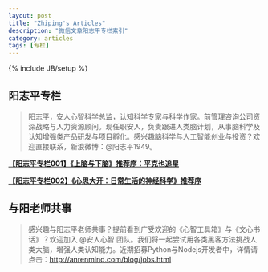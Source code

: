 ```yaml
---
layout: post
title: "Zhiping's Articles"
description: "微信文章阳志平专栏索引"
category: articles
tags: [专栏]
---
```

{% include JB/setup %}

## 阳志平专栏

>阳志平，安人心智科学总监，认知科学专家与科学作家。前管理咨询公司资深战略与人力资源顾问。现任职安人，负责跟进人类脑计划，从事脑科学及认知增强类产品研发与项目孵化。感兴趣脑科学与人工智能创业与投资？欢迎直接联系，新浪微博：@阳志平1949。


[**【阳志平专栏001】《上脑与下脑》推荐序：平克也追星**](http://mp.weixin.qq.com/s?__biz=MzA3Mjk0MTcyNg==&mid=202172780&idx=1&sn=24c8c3f653073d2f4b182b1ef62e59e9#rd)

[**【阳志平专栏002】《心思大开：日常生活的神经科学》推荐序**](http://mp.weixin.qq.com/s?__biz=MzA3Mjk0MTcyNg==&mid=202367005&idx=1&sn=01dbddeb5336e2585a3714900803ad9e#rd)

## 与阳老师共事

>感兴趣与阳志平老师共事？提前看到广受欢迎的《心智工具箱》与《文心书话》？欢迎加入 @安人心智 团队。我们将一起尝试用各类黑客方法挑战人类大脑，增强人类认知能力。近期招募Python与Nodejs开发者中，详情请点击：http://anrenmind.com/blog/jobs.html
